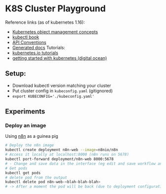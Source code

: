 # K8S Cluster Playground

Reference links (as of kubernetes 1.16):
- [Kubernetes object management concepts](https://kubernetes.io/docs/concepts/overview/working-with-objects/object-management/)
- [kubectl book](https://kubectl.docs.kubernetes.io/)
- [API Conventions](https://github.com/kubernetes/community/blob/e24c344aa32cdf87b4703c52e9af799795a54b37/contributors/devel/sig-architecture/api-conventions.md#spec-and-status)
- [Generated docs](https://kubernetes.io/docs/reference/generated/kubernetes-api/v1.16/#pod-v1-core)
Tutorials:
- [kubernetes.io tutorials](https://kubernetes.io/docs/tutorials/)
- [getting started with kubernetes (digital ocean)](https://www.digitalocean.com/community/meetup_kits/getting-started-with-containers-and-kubernetes-a-digitalocean-workshop-kit)

## Setup:

- Download kubectl version matching your cluster
- Put cluster config in `kubeconfig.yaml` (gitignored)
- `export KUBECONFIG='./kubeconfig.yaml'`

## Experiments

### Deploy an image

Using [n8n](https://github.com/n8n-io/n8n/blob/e0752b861de8f21795dd2494ca0167b3091e2483/docker/images/n8n/README.md) as a guinea pig

```sh
# Deploy the n8n image
kubectl create deployment n8n-web --image=n8nio/n8n
# Access it locally at localhost:8000 (n8n runs on 5678)
kubectl port-forward deployment/n8n-web 8000:5678
# - Change and save data in the interface (eg edit and save workflow and create another)
# Get pods
kubectl get pods
# delete pod from the output
kubectl delete pod n8n-web-<blah-blah-blah>
# -> After a moment the pod will be back (due to deployment configuration) but you will have lost your stored workflows
```
